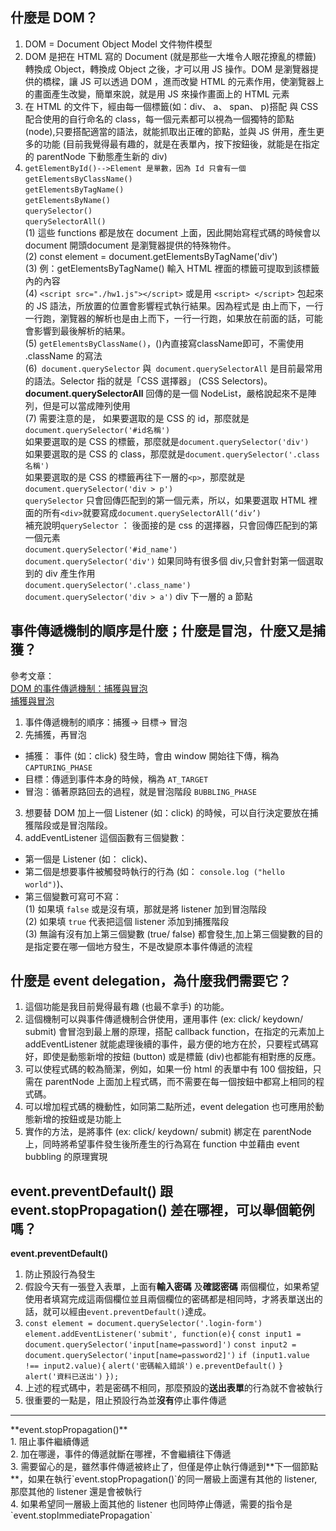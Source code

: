 ## 什麼是 DOM？
1. DOM = Document Object Model 文件物件模型 
2. DOM 是把在 HTML 寫的 Document (就是那些一大堆令人眼花撩亂的標籤) 轉換成 Object，轉換成 Object 之後，才可以用 JS 操作。DOM 是瀏覽器提供的橋樑，讓 JS 可以透過 DOM ，進而改變 HTML 的元素作用，使瀏覽器上的畫面產生改變，簡單來說，就是用 JS 來操作畫面上的 HTML 元素
3. 在 HTML 的文件下，經由每一個標籤(如：div、 a、 span、 p)搭配 與 CSS配合使用的自行命名的 class，每一個元素都可以視為一個獨特的節點 (node),只要搭配適當的語法，就能抓取出正確的節點，並與 JS 併用，產生更多的功能 (目前我覺得最有趣的，就是在表單內，按下按鈕後，就能是在指定的 parentNode 下動態產生新的 div)
4. `getElementById()-->Element 是單數，因為 Id 只會有一個`
   `getElementsByClassName()`<br> 
   `getElementsByTagName()`<br>
   `getElementsByName()`<br>
   `querySelector()`<br>
   `querySelectorAll()`<br>
(1) 這些 functions 都是放在 document 上面，因此開始寫程式碼的時候會以 document 開頭document 是瀏覽器提供的特殊物件。<br>
(2) const element = document.getElementsByTagName('div')<br>
(3) 例：getElementsByTagName() 輸入 HTML 裡面的標籤可提取到該標籤內的內容<br>
(4) `<script src="./hw1.js"></script>` 或是用 `<script> </script>` 包起來的 JS 語法，所放置的位置會影響程式執行結果。因為程式是 由上而下，一行一行跑，瀏覽器的解析也是由上而下，一行一行跑，如果放在前面的話，可能會影響到最後解析的結果。<br>
(5) `getElementsByClassName()`，()內直接寫className即可，不需使用 .className 的寫法<br>
(6)` document.querySelector` 與` document.querySelectorAll` 是目前最常用的語法。Selector 指的就是「CSS 選擇器」 (CSS Selectors)。 **document.querySelectorAll** 回傳的是一個 NodeList，嚴格說起來不是陣列，但是可以當成陣列使用<br>
(7) 需要注意的是，
如果要選取的是 CSS 的 id，那麼就是`document.querySelector('#id名稱')`<br>
如果要選取的是 CSS 的標籤，那麼就是`document.querySelector('div')`<br>
如果要選取的是 CSS 的 class，那麼就是`document.querySelector('.class名稱')`<br>
如果要選取的是 CSS 的標籤再往下一層的`<p>`，那麼就是`document.querySelector('div > p')`<br>
`querySelector` 只會回傳匹配到的第一個元素，所以，如果要選取 HTML 裡面的所有` <div> `就要寫成`document.querySelectorAll(‘div’)`<br>
補充說明`querySelector` ： 後面接的是 css 的選擇器，只會回傳匹配到的第一個元素<br>
`document.querySelector('#id_name')`<br>
`document.querySelector('div')` 如果同時有很多個 div,只會針對第一個選取到的 div 產生作用<br>
`document.querySelector('.class_name')`<br>
`document.querySelector('div > a')` div 下一層的 a 節點<br>

## 事件傳遞機制的順序是什麼；什麼是冒泡，什麼又是捕獲？
參考文章：<br>[DOM 的事件傳遞機制：捕獲與冒泡](https://blog.techbridge.cc/2017/07/15/javascript-event-propagation/)<br>
[捕獲與冒泡](https://medium.com/itsems-frontend/javascript-event-bubbling-capturing-794cd2d01e61)<br>
1. 事件傳遞機制的順序：捕獲-> 目標-> 冒泡<br>
2. 先捕獲，再冒泡<br>
- 捕獲： 事件 (如：click) 發生時，會由 window 開始往下傳，稱為`CAPTURING_PHASE`<br>
- 目標：傳遞到事件本身的時候，稱為 `AT_TARGET`<br>
- 冒泡：循著原路回去的過程，就是冒泡階段 `BUBBLING_PHASE`<br>
3. 想要替 DOM 加上一個 Listener (如：click) 的時候，可以自行決定要放在捕獲階段或是冒泡階段。<br>
4. addEventListener 這個函數有三個變數：<br>
- 第一個是 Listener (如： click)、<br>
- 第二個是想要事件被觸發時執行的行為 (如： `console.log ("hello world")`)、<br>
- 第三個變數可寫可不寫：<br>
(1) 如果填 `false` 或是沒有填，那就是將 listener 加到冒泡階段<br>
(2) 如果填 `true` 代表把這個 listener 添加到捕獲階段<br>
(3) 無論有沒有加上第三個變數 (true/ false) 都會發生,加上第三個變數的目的是指定要在哪一個地方發生，不是改變原本事件傳遞的流程<br>

## 什麼是 event delegation，為什麼我們需要它？
1. 這個功能是我目前覺得最有趣 (也最不拿手) 的功能。
2. 這個機制可以與事件傳遞機制合併使用，運用事件 (ex: click/ keydown/ submit) 會冒泡到最上層的原理，搭配 callback function，在指定的元素加上 addEventListener 就能處理後續的事件，最方便的地方在於，只要程式碼寫好，即使是動態新增的按鈕 (button) 或是標籤 (div)也都能有相對應的反應。
3. 可以使程式碼的較為簡潔，例如，如果一份 html 的表單中有 100 個按鈕，只需在 parentNode 上面加上程式碼，而不需要在每一個按鈕中都寫上相同的程式碼。
4. 可以增加程式碼的機動性，如同第二點所述，event delegation 也可應用於動態新增的按鈕或是功能上
5. 實作的方法，是將事件 (ex: click/ keydown/ submit) 綁定在 parentNode 上，同時將希望事件發生後所產生的行為寫在 function 中並藉由 event bubbling 的原理實現

## event.preventDefault() 跟 event.stopPropagation() 差在哪裡，可以舉個範例嗎？
**event.preventDefault()**<br>
1. 防止預設行為發生<br>
2. 假設今天有一張登入表單，上面有**輸入密碼** 及**確認密碼** 兩個欄位，如果希望使用者填寫完成這兩個欄位並且兩個欄位的密碼都是相同時，才將表單送出的話，就可以經由`event.preventDefault()`達成。<br>
3. `const element = document.querySelector('.login-form')`
    `element.addEventListener('submit', function(e){`
    `const input1 = document.querySelector('input[name=password]')`
    `const input2 = document.querySelector('input[name=password2]')`
    `if (input1.value !== input2.value){`
    `alert('密碼輸入錯誤')`
    `e.preventDefault()`
    `} alert('資料已送出')`
    `});` <br>
4. 上述的程式碼中，若是密碼不相同，那麼預設的**送出表單**的行為就不會被執行<br>
5. 很重要的一點是，阻止預設行為並**沒有**停止事件傳遞
<hr>
**event.stopPropagation()**<br>
1. 阻止事件繼續傳遞<br>
2. 加在哪邊，事件的傳遞就斷在哪裡，不會繼續往下傳遞<br>
3. 需要留心的是，雖然事件傳遞被終止了，但僅是停止執行傳遞到**下一個節點**，如果在執行`event.stopPropagation()`的同一層級上面還有其他的 listener,那麼其他的 listener 還是會被執行<br>
4. 如果希望同一層級上面其他的 listener 也同時停止傳遞，需要的指令是 `event.stopImmediatePropagation`